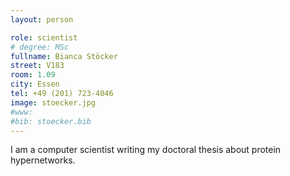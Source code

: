 ```yaml
---
layout: person

role: scientist
# degree: MSc
fullname: Bianca Stöcker
street: V183
room: 1.09
city: Essen
tel: +49 (201) 723-4046
image: stoecker.jpg
#www: 
#bib: stoecker.bib
---
```


I am a computer scientist writing my doctoral thesis about protein hypernetworks.
